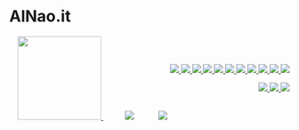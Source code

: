 # AlNao.it
<!--
<p align="center" style="background-color:black;">
  <a href="https://www.alnao.it/">
    <img alt="AlNaoIT" src="https://www.alnao.it/wordpress/wp-content/uploads/2021/10/cropped-alnao_logo20211031-4.png" />
  </a>
</p>
-->
<div style="display:flex;align-items: center;justify-content: space-between;">
  <div>
    <!--<a href="https://www.alnao.it/wordpress" target="_blank">
      <img src="https://www.alnao.it/wordpress/wp-content/uploads/2021/10/cropped-alnao_logo20211031-4.png" 
        style="background-color:black;">
    </a>-->
    <a href="https://www.credly.com/users/alberto-nao/badges" target="_blank" rel="nofollow" style="display:inline;margin-left:15px;">
      <img src="https://images.credly.com/size/340x340/images/2784d0d8-327c-406f-971e-9f0e15097003/image.png" style="height:150px;">
    </a>
      &nbsp;&nbsp;&nbsp;&nbsp;&nbsp;&nbsp;&nbsp;&nbsp;&nbsp;
      <img src="http://ForTheBadge.com/images/badges/built-with-love.svg?style=plastic" />
      &nbsp;&nbsp;&nbsp;&nbsp;&nbsp;&nbsp;&nbsp;&nbsp;&nbsp;
      <img src="http://ForTheBadge.com/images/badges/built-by-developers.svg?style=plastic" />
  </div>
  <!--badge see https://dev.to/envoy_/150-badges-for-github-pnk -->
  <div style="text-align:right">
    <p>
      <a href="https://www.alnao.it/wordpress/aws/">
        <img src="https://img.shields.io/badge/AWS-%23FF9900?style=plastic&logo=AmazonAWS&logoColor=black"/>
        <img src="https://img.shields.io/badge/Python-3766AB?style=plastic&logo=Python&logoColor=white"/>
      </a>
      <a href="https://www.alnao.it/wordpress/debian/">
        <img src="https://img.shields.io/badge/-Linux-6C6694.svg?logo=linux&style=plastic&logoColor=black">
        <img src="https://img.shields.io/badge/Debian-A81D33?style=plastic&logo=debian&logoColor=white"/>
      </a>
      <a href="https://www.alnao.it/wordpress/javaee/">
        <img src="https://img.shields.io/badge/Java-ED8B00?style=plastic&logo=java&logoColor=white"/>
        <img src="https://img.shields.io/badge/SpringBoot-6DB33F?style=plastic&logo=SpringBoot&logoColor=white" />
      </a>
      <a href="https://www.alnao.it/wordpress/wordpress/">
        <img src="https://img.shields.io/badge/Wordpress-21759B?style=plastic&logo=wordpress&logoColor=white" />
      </a>
      <a href="https://www.alnao.it/wordpress/css3/">
        <img src="https://img.shields.io/badge/CSS-239120?&style=plastic&logo=css3&logoColor=white" />
      </a>
      <a href="https://www.alnao.it/wordpress/bootstrap/">
        <img src="https://img.shields.io/badge/Bootstrap-563D7C?style=plastic&logo=bootstrap&logoColor=white" />
      </a>
      <a href="https://www.alnao.it/wordpress/angular/">
        <img src="https://img.shields.io/badge/Angular-DD0031?style=plastic&logo=angular&logoColor=white" />
      </a>
      <a href="https://www.alnao.it/wordpress/ionicngrx/">
        <img src="https://img.shields.io/badge/Ionic-3880FF?style=plastic&logo=ionic&logoColor=white" />
      </a>
    </p><p>
      <a href="https://github.com/alnao" target="_blank" rel="nofollow">
        <img src="https://img.shields.io/badge/-Github-000?style=plastic&logo=Github&logoColor=white" style="max-width: 100%;">
      </a>
      <a href="https://www.linkedin.com/in/alberto-nao-31818a83/" rel="nofollow" target="_blank">
        <img src="https://img.shields.io/badge/-LinkedIn-blue?style=plastic&logo=Linkedin&logoColor=white" style="max-width: 100%;">
      </a>
      <a href="mailto:alnao84@gmail.com" target="_blank" rel="nofollow">
        <img src="https://img.shields.io/badge/Gmail-d14836?style=plastic&logo=Gmail&logoColor=white">
      </a>
    </p>
  </div >
</div >
